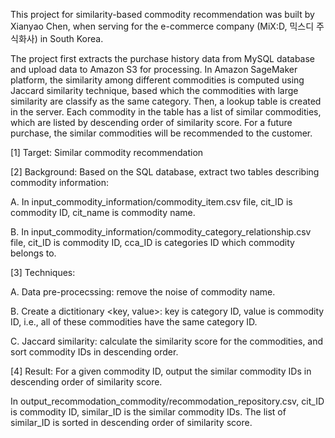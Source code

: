This project for similarity-based commodity recommendation was built by Xianyao Chen, 
when serving for the e-commerce company (MiX:D, 믹스디 주식화사) in South Korea.

The project first extracts the purchase history data from MySQL database and upload data to Amazon S3 for processing. 
In Amazon SageMaker platform, the similarity among different commodities is computed using Jaccard similarity technique, 
based which the commodities with large similarity are classify as the same category. 
Then, a lookup table is created in the server. Each commodity in the table has a list of similar commodities, 
which are listed by descending order of similarity score. 
For a future purchase, the similar commodities will be recommended to the customer.

[1] Target: Similar commodity recommendation

[2] Background: Based on the SQL database, extract two tables describing commodity information:

A. In input_commodity_information/commodity_item.csv file, cit_ID is commodity ID, cit_name is commodity name.

B. In input_commodity_information/commodity_category_relationship.csv file, cit_ID is commodity ID, cca_ID is categories ID which commodity belongs to.

[3] Techniques:

A. Data pre-procecssing: remove the noise of commodity name.

B. Create a dictitionary <key, value>: key is category ID, value is commodity ID, i.e., all of these commodities have the same category ID.

C. Jaccard similarity: calculate the similarity score for the commodities, and sort commodity IDs in descending order.

[4] Result: For a given commodity ID, output the similar commodity IDs in descending order of similarity score.

In output_recommodation_commodity/recommodation_repository.csv, cit_ID is commodity ID, similar_ID is the similar commodity IDs. 
The list of similar_ID is sorted in descending order of similarity score.
